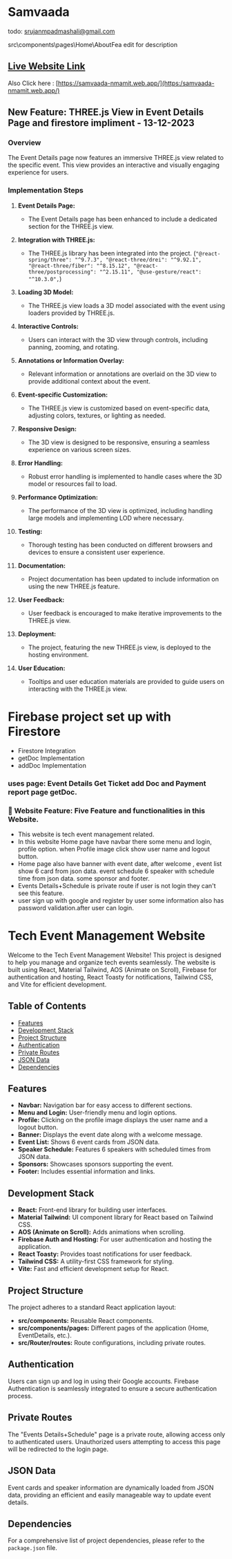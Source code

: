 # Samvaada


todo:
srujanmpadmashali@gmail.com

src\components\pages\Home\AboutFea edit for description




## [ Live Website Link](https://tech-e-auth.web.app/)

Also Click here : [https://samvaada-nmamit.web.app/](https:/samvaada-nmamit.web.app/)

## New Feature: THREE.js View in Event Details Page and firestore impliment - 13-12-2023

### Overview

The Event Details page now features an immersive THREE.js view related to the specific event. This view provides an interactive and visually engaging experience for users.

### Implementation Steps

1. **Event Details Page:**
   - The Event Details page has been enhanced to include a dedicated section for the THREE.js view.

2. **Integration with THREE.js:**
   - The THREE.js library has been integrated into the project. (`"@react-spring/three": "^9.7.3",
    "@react-three/drei": "^9.92.1",
    "@react-three/fiber": "^8.15.12",
    "@react-three/postprocessing": "^2.15.11",
    "@use-gesture/react": "^10.3.0",`)

3. **Loading 3D Model:**
   - The THREE.js view loads a 3D model associated with the event using loaders provided by THREE.js.

4. **Interactive Controls:**
   - Users can interact with the 3D view through controls, including panning, zooming, and rotating.

5. **Annotations or Information Overlay:**
   - Relevant information or annotations are overlaid on the 3D view to provide additional context about the event.

6. **Event-specific Customization:**
   - The THREE.js view is customized based on event-specific data, adjusting colors, textures, or lighting as needed.

7. **Responsive Design:**
   - The 3D view is designed to be responsive, ensuring a seamless experience on various screen sizes.

8. **Error Handling:**
   - Robust error handling is implemented to handle cases where the 3D model or resources fail to load.

9. **Performance Optimization:**
   - The performance of the 3D view is optimized, including handling large models and implementing LOD where necessary.

10. **Testing:**
    - Thorough testing has been conducted on different browsers and devices to ensure a consistent user experience.

11. **Documentation:**
    - Project documentation has been updated to include information on using the new THREE.js feature.

12. **User Feedback:**
    - User feedback is encouraged to make iterative improvements to the THREE.js view.

13. **Deployment:**
    - The project, featuring the new THREE.js view, is deployed to the hosting environment.

14. **User Education:**
    - Tooltips and user education materials are provided to guide users on interacting with the THREE.js view.

# Firebase project set up with Firestore
- Firestore Integration
 - getDoc Implementation
 - addDoc Implementation

### uses page: Event Details Get Ticket add Doc and Payment report page getDoc.

### 🧮 Website Feature: Five Feature and functionalities in this Website.

- This website is tech event management related.
- In this website Home page have navbar there some menu and login, profile option. when Profile image click show user name and logout button.
- Home page also have banner with event date, after welcome , event list show 6 card from json data. event schedule 6 speaker with schedule time from json data. some sponsor and footer.
- Events Details+Schedule is private route if user is not login they can't see this feature.
- user sign up with google and register by user some information also has password validation.after user can login.



# Tech Event Management Website

Welcome to the Tech Event Management Website! This project is designed to help you manage and organize tech events seamlessly. The website is built using React, Material Tailwind, AOS (Animate on Scroll), Firebase for authentication and hosting, React Toasty for notifications, Tailwind CSS, and Vite for efficient development.

## Table of Contents

- [Features](#features)
- [Development Stack](#development-stack)
- [Project Structure](#project-structure)
- [Authentication](#authentication)
- [Private Routes](#private-routes)
- [JSON Data](#json-data)
- [Dependencies](#dependencies)


## Features

- **Navbar:** Navigation bar for easy access to different sections.
- **Menu and Login:** User-friendly menu and login options.
- **Profile:** Clicking on the profile image displays the user name and a logout button.
- **Banner:** Displays the event date along with a welcome message.
- **Event List:** Shows 6 event cards from JSON data.
- **Speaker Schedule:** Features 6 speakers with scheduled times from JSON data.
- **Sponsors:** Showcases sponsors supporting the event.
- **Footer:** Includes essential information and links.

## Development Stack

- **React:** Front-end library for building user interfaces.
- **Material Tailwind:** UI component library for React based on Tailwind CSS.
- **AOS (Animate on Scroll):** Adds animations when scrolling.
- **Firebase Auth and Hosting:** For user authentication and hosting the application.
- **React Toasty:** Provides toast notifications for user feedback.
- **Tailwind CSS:** A utility-first CSS framework for styling.
- **Vite:** Fast and efficient development setup for React.


## Project Structure

The project adheres to a standard React application layout:

- **src/components:** Reusable React components.
- **src/components/pages:** Different pages of the application (Home, EventDetails, etc.).
- **src/Router/routes:** Route configurations, including private routes.

## Authentication

Users can sign up and log in using their Google accounts. Firebase Authentication is seamlessly integrated to ensure a secure authentication process.

## Private Routes

The "Events Details+Schedule" page is a private route, allowing access only to authenticated users. Unauthorized users attempting to access this page will be redirected to the login page.

## JSON Data

Event cards and speaker information are dynamically loaded from JSON data, providing an efficient and easily manageable way to update event details.

## Dependencies

For a comprehensive list of project dependencies, please refer to the `package.json` file.

